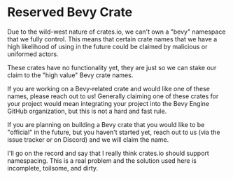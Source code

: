 # Reserved Bevy Crate

Due to the wild-west nature of crates.io, we can't own a "bevy" namespace that we fully control. This means that certain crate names that we have a high likelihood of using in the future could be claimed by malicious or uniformed actors.

These crates have no functionality yet, they are just so we can stake our claim to the "high value" Bevy crate names.

If you are working on a Bevy-related crate and would like one of these names, please reach out to us! Generally claiming one of these crates for your project would mean integrating your project into the Bevy Engine GitHub organization, but this is not a hard and fast rule.

If you are planning on building a Bevy crate that you would like to be "official" in the future, but you haven't started yet, reach out to us (via the issue tracker or on Discord) and we will claim the name.

I'll go on the record and say that I really think crates.io should support namespacing. This is a real problem and the solution used here is incomplete, toilsome, and dirty.